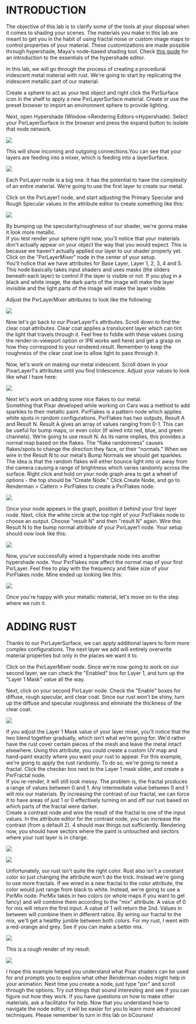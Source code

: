 # INTRODUCTION

The objective of this lab is to clarify some of the tools at your disposal when it comes to shading your scenes. The materials you make in this lab are meant to get you in the habit of using fractal noise or custom image maps to control properties of your material. These customizations are made possible through hypershade, Maya's node-based shading tool. Check [this guide](http://ucbugg.com/static/index.html#labsshadingguide) for an introduction to the essentials of the hypershade editor.

In this lab, we will go through the process of creating a procedural iridescent metal material with rust. We're going to start by replicating the iridescent metallic part of our material.

Create a sphere to act as your test object and right click the PxrSurface icon in the shelf to apply a new PxrLayerSurface material. Create or use the preset browser to import an environment sphere to provide lighting.

Next, open Hypershade (Window->Rendering Editors->Hypershade). Select your PxrLayerSurface in the browser and press the expand button to isolate that node network.

![](node.png)

This will show incoming and outgoing connections.You can see that your layers are feeding into a mixer, which is feeding into a layerSurface.

![](advanced1.png)

Each PxrLayer node is a big one. It has the potential to have the complexity of an entire material. We’re going to use the first layer to create our metal.

Click on the PxrLayer1 node, and start adjusting the Primary Specular and Rough Specular values in the attribute editor to create something like this:

![](advanced2.png)

By bumping up the specularity/roughness of our shader, we're gonna make it look more metallic.  
If you test render your sphere right now, you'll notice that your materials don't actually appear on your object the way that you would expect. This is because we haven't actually applied our layer to our shader properly yet.  
Click on the "PxrLayerMixer" node in the center of your setup.  
You'll notice that we have attributes for Base Layer, Layer 1, 2, 3, 4 and 5. This node basically takes input shaders and uses masks (the sliders beneath each layer) to control if the layer is visible or not. If you plug in a black and white image, the dark parts of the image will make the layer invisible and the light parts of the image will make the layer visible.

Adjust the PxrLayerMixer attributes to look like the following:

![](layerMixer.png)

Now let's go back to our PixarLayer1's attributes. Scroll down to find the clear coat attributes. Clear coat applies a translucent layer which can tint the light that travels through it. Feel free to fiddle with these values (using the render-in-viewport option or IPR works well here) and get a grasp on how they correspond to your rendered result. Remember to keep the roughness of the clear coat low to allow light to pass through it.

Now, let's work on making our metal iridescent. Scroll down in your PixarLayer1's attributes until you find Iridescence. Adjust your values to look like what I have here:

![](iridescence.png)

Next let's work on adding some nice flakes to our metal.  
Something that Pixar developed while working on Cars was a method to add sparkles to their metallic paint. PxrFlakes is a pattern node which applies white spots in random configurations. PxrFlakes has two outputs, Result A and Result N. Result A gives an array of values ranging from 0-1. This can be useful for bump maps, or even color (If wired into red, blue, and green channels). We’re going to use result N. As its name implies, this provides a normal map based on the flakes. The “flake randomness” causes flakes/spots to change the direction they face, or their “normals.” When we wire in the Result N to our metal’s Bump Normals we should get sparkles. The idea is that the random flakes will either bounce light into or away from the camera causing a range of brightness which varies randomly across the surface. Right click and hold on your node graph area to get a wheel of options - the top should be "Create Node." Click Create Node, and go to Renderman > Cattern > PxrFlakes to create a PxrFlakes node.

![](pxrflakes.png)

Once your node appears in the graph, position it behind your first layer node. Next, click the white circle at the top right of your PxrFlakes node to choose an output. Choose "result N" and then "result N" again. Wire this Result N to the bump normal attribute of your PxrLayer1 node. Your setup should now look like this:

![](setupWithFlakes.png)

Now, you've successfully wired a hypershade node into another hypershade node. Your PxrFlakes now affect the normal map of your first PxrLayer.
Feel free to play with the frequency and flake size of your PxrFlakes node. Mine ended up looking like this:

![](flakeySphere.png)

Once you're happy with your metallic material, let's move on to the step where we ruin it.

# ADDING RUST

Thanks to our PxrLayerSurface, we can apply additional layers to form more complex configurations. The next layer we add will entirely overwrite material properties but only in the places we want it to.

Click on the PxrLayerMixer node. Since we're now going to work on our second layer, we can check the "Enabled" box for Layer 1, and turn up the "Layer 1 Mask" value all the way.

Next, click on your second PxrLayer node. Check the "Enable" boxes for diffuse, rough specular, and clear coat. Since our rust won't be shiny, turn up the diffuse and specular roughness and eliminate the thickness of the clear coat.

![](adv8.png)

If you adjust the Layer 1 Mask value of your layer mixer, you'll notice that the two blend together gradually, which isn't what we're going for. We'd rather have the rust cover certain pieces of the mesh and leave the metal intact elsewhere. Using this attribute, you could create a custom UV map and hand-paint exactly where you want your rust to appear. For this example, we're going to apply the rust randomly. To do so, we're going to need a fractal. Click the checker box next to the Layer 1 mask slider, and create a PxrFractal node.  
If you re-render, it will still look messy. The problem is, the fractal produces a range of values between 0 and 1. Any intermediate value between 0 and 1 will mix our materials. By increasing the contrast of our fractal, we can force it to have areas of just 1 or 0 effectively turning on and off our rust based on which parts of the fractal were darker.  
Create a contrast node and wire the result of the fractal to one of the input values. In the attribute editor for the contrast node, you can increase the contrast (from a default 2). 4 should max things out sufficiently. Rendering now, you should have sectors where the paint is untouched and sectors where your rust layer is in charge.

![](newadv2.png)

![](contrast.png)

Unfortunately, our rust isn't quite the right color. Rust also isn't a constant color so just changing the attribute won't do the trick. Instead we're going to use more fractals. If we wired in a new fractal to the color attribute, the color would just range from black to white. Instead, we're going to use a PxrMix node. PxrMix takes in two colors (or whole maps if you want to get fancy) and will combine them according to the "mix" attribute. A value of 0 for mix will return the first input. A value of 1 will return the 2nd. Values in between will combine them in different ratios. By wiring our fractal to the mix, we'll get a healthy jumble between both colors. For my rust, I went with a red-orange and grey. See if you can make a better mix.

![](newadv3.png)

This is a rough render of my result.

![](color.png)

I hope this example helped you understand what Pixar shaders can be used for and prompts you to explore what other Renderman nodes might help in your animation. Next time you create a node, just type "pxr" and scroll through the options. Try out things that sound interesting and see if you can figure out how they work. If you have questions on how to make other materials, ask a facilitator for help. Now that you understand how to navigate the node editor, it will be easier for you to learn more advanced techniques.
Please remember to turn in this lab on bCourses!
